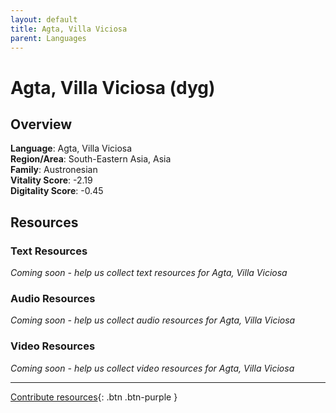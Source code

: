 ```yaml
---
layout: default
title: Agta, Villa Viciosa
parent: Languages
---
```


# Agta, Villa Viciosa (dyg)

## Overview

**Language**: Agta, Villa Viciosa  
**Region/Area**: South-Eastern Asia, Asia  
**Family**: Austronesian  
**Vitality Score**: -2.19  
**Digitality Score**: -0.45  

## Resources

### Text Resources
*Coming soon - help us collect text resources for Agta, Villa Viciosa*

### Audio Resources
*Coming soon - help us collect audio resources for Agta, Villa Viciosa*

### Video Resources
*Coming soon - help us collect video resources for Agta, Villa Viciosa*

---

[Contribute resources](https://fairtrain.github.io/){: .btn .btn-purple }
